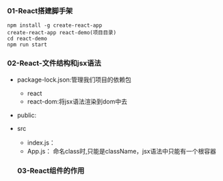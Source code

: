 ### 01-React搭建脚手架

```
npm install -g create-react-app
create-react-app react-demo(项目目录)
cd react-demo 
npm run start
```

### 02-React-文件结构和jsx语法

* package-lock.json:管理我们项目的依赖包
  * react 
  * react-dom:将jsx语法渲染到dom中去
* public:
* src 
  * index.js：
  * App.js： 命名class时,只能是className，jsx语法中只能有一个根容器
  

  ### 03-React组件的作用

